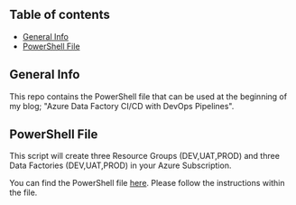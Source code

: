## Table of contents
* [General Info](#general-info)
* [PowerShell File](#powershell-file)

## General Info
This repo contains the PowerShell file that can be used at the beginning of my blog; "Azure Data Factory CI/CD with DevOps Pipelines".

## PowerShell File
This script will create three Resource Groups (DEV,UAT,PROD) and three Data Factories (DEV,UAT,PROD) in your Azure Subscription. 

You can find the PowerShell file [here](https://github.com/Ro-Maks/Azure-Powershell/blob/main/Azure-Resource-Creation-Script.ps1). Please follow the instructions within the file. 
